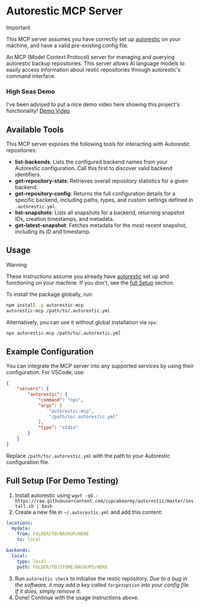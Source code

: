 # Autorestic MCP Server

> [!IMPORTANT]
> This MCP server assumes you have correctly set up [autorestic](https://autorestic.vercel.app/) on your machine, and have a valid pre-existing config file.

An MCP (Model Context Protocol) server for managing and querying autorestic backup repositories. This server allows AI language models to easily access information about restic repositories through autorestic's command interface.

### High Seas Demo
I've been advised to put a nice demo video here showing this project's functionality!
[Demo Video](https://github.com/user-attachments/assets/158706f2-672a-4bf6-ab7b-1bf86126590c)


## Available Tools

This MCP server exposes the following tools for interacting with Autorestic repositories:

- **list-backends**: Lists the configured backend names from your Autorestic configuration. Call this first to discover valid backend identifiers.
- **get-repository-stats**: Retrieves overall repository statistics for a given backend.
- **get-repository-config**: Returns the full configuration details for a specific backend, including paths, types, and custom settings defined in `.autorestic.yml`.
- **list-snapshots**: Lists all snapshots for a backend, returning snapshot IDs, creation timestamps, and metadata.
- **get-latest-snapshot**: Fetches metadata for the most recent snapshot, including its ID and timestamp.

## Usage
> [!WARNING]
> These instructions assume you already have [autorestic](https://autorestic.vercel.app/) set up and functioning on your machine. If you don't, see the [full Setup](#full-setup) section.

To install the package globally, run:

```bash
npm install -g autorestic-mcp
autorestic-mcp /path/to/.autorestic.yml

```

Alternatively, you can use it without global installation via `npx`:

```bash
npx autorestic-mcp /path/to/.autorestic.yml
```

## Example Configuration

You can integrate the MCP server into any supported services by using their configuration. For VSCode, use:

```json
{
	"servers": {
		"autorestic": {
			"command": "npx",
			"args": [
				"autorestic-mcp",
				"/path/to/.autorestic.yml"
			],
			"type": "stdio"
		}
	}
}
```

Replace `/path/to/.autorestic.yml` with the path to your Autorestic configuration file.

## Full Setup (For Demo Testing)
1. Install autorestic using `wget -qO - https://raw.githubusercontent.com/cupcakearmy/autorestic/master/install.sh | bash`
2. Create a new file in `~/.autorestic.yml` and add this content:
```yaml
locations:
  mydata:
    from: FOLDER/TO/BACKUP/HERE
    to: local

backends:
  local:
    type: local
    path: FOLDER/TO/STORE/BACKUPS/HERE
```
3. Run `autorestic check` to initialise the restic repository. *Due to a bug in the software, it may add a key called `forgetoption` into your config file. If it does, simply remove it.*
4. Done! Continue with the usage instructions above.
